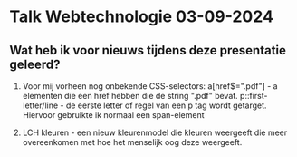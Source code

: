 # Talk Webtechnologie 03-09-2024

## Wat heb ik voor nieuws tijdens deze presentatie geleerd?

1. Voor mij vorheen nog onbekende CSS-selectors:
a[href$=".pdf"] - a elementen die een href hebben die de string ".pdf" bevat.
p::first-letter/line - de eerste letter of regel van een p tag wordt getarget. Hiervoor gebruikte ik normaal een span-element

2. LCH kleuren - een nieuw kleurenmodel die kleuren weergeeft die meer overeenkomen met hoe het menselijk oog deze weergeeft.
